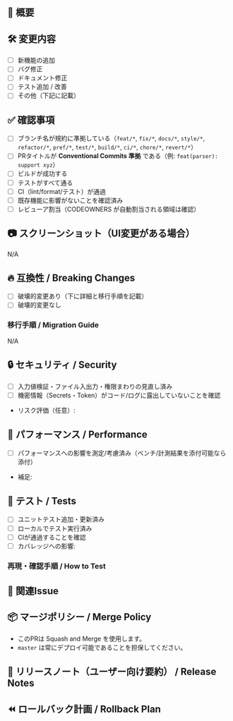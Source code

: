 ## 📌 概要

<!-- このPRの目的・背景を簡潔に書いてください -->

## 🛠 変更内容

<!-- このPRで加えた変更をリストアップしてください -->
- [ ] 新機能の追加
- [ ] バグ修正
- [ ] ドキュメント修正
- [ ] テスト追加 / 改善
- [ ] その他（下記に記載）

## ✅ 確認事項

- [ ] ブランチ名が規約に準拠している（`feat/*`, `fix/*`, `docs/*`, `style/*`, `refactor/*`, `pref/*`, `test/*`, `build/*`, `ci/*`, `chore/*`, `revert/*`）
- [ ] PRタイトルが **Conventional Commits 準拠** である（例: `feat(parser): support xyz`）
- [ ] ビルドが成功する
- [ ] テストがすべて通る
- [ ] CI（lint/format/テスト）が通過
- [ ] 既存機能に影響がないことを確認済み
- [ ] レビューア割当（CODEOWNERS が自動割当される領域は確認）

## 📷 スクリーンショット（UI変更がある場合）

<!-- UIに変更がある場合はスクリーンショットを貼ってください -->
N/A

## 🔥 互換性 / Breaking Changes

- [ ] 破壊的変更あり（下に詳細と移行手順を記載）
- [ ] 破壊的変更なし

### 移行手順 / Migration Guide
<!-- 破壊的変更がある場合のみ -->
N/A

## 🔒 セキュリティ / Security

- [ ] 入力値検証・ファイル入出力・権限まわりの見直し済み
- [ ] 機密情報（Secrets・Token）がコード/ログに露出していないことを確認
- リスク評価（任意）:

## 🚀 パフォーマンス / Performance

- [ ] パフォーマンスへの影響を測定/考慮済み（ベンチ/計測結果を添付可能なら添付）
- 補足:

## 🧪 テスト / Tests

- [ ] ユニットテスト追加・更新済み
- [ ] ローカルでテスト実行済み
- [ ] CIが通過することを確認
- [ ] カバレッジへの影響:

### 再現・確認手順 / How to Test

## 🔗 関連Issue

<!-- 関連するIssue番号を記載してください（例: #123） -->

## 📦 マージポリシー / Merge Policy

- このPRは Squash and Merge を使用します。
- `master` は常にデプロイ可能であることを担保してください。

## 📝 リリースノート（ユーザー向け要約） / Release Notes

<!-- 変更点の一行要約。外部利用者が読む想定。不要なら "N/A" -->

## ⏪ ロールバック計画 / Rollback Plan

<!-- 何か起きた場合の対処（Revert 手順、Feature Flag、データ移行の戻し方など） -->
